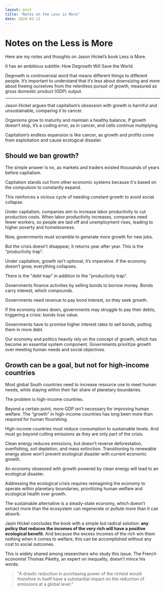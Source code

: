 ```yaml
---
layout: post
title: "Notes on the Less is More"
date: 2024-02-11
---
```


# Notes on the Less is More

Here are my notes and thoughts on Jason Hickel’s book Less is More.

It has an ambitious subtitle: How Degrowth Will Save the World.

Degrowth is controversial word that means different things to different people. It’s important to understand that it’s less about downsizing and more about freeing ourselves from the relentless pursuit of growth, measured as gross domestic product (GDP) output.

****

Jason Hickel argues that capitalism’s obsession with growth is harmful and unsustainable, comparing it to cancer.

Organisms grow to maturity and maintain a healthy balance. If growth doesn’t stop, it’s a coding error, as in cancer, and cells continue multiplying.

Capitalism’s endless expansion is like cancer, as growth and profits come from exploitation and cause ecological disaster.

## Should we ban growth?

The simple answer is no, as markets and traders existed thousands of years before capitalism.

Capitalism stands out from other economic systems because it's based on the compulsion to constantly expand.

This reinforces a vicious cycle of needing constant growth to avoid social collapse.

Under capitalism, companies aim to increase labor productivity to cut production costs. When labor productivity increases, companies need fewer workers, so people are laid off and unemployment rises, leading to higher poverty and homelessness.

Now, governments must scramble to generate more growth for new jobs.

But the crisis doesn’t disappear, it returns year after year. This is the “productivity trap”.

Under capitalism, growth isn’t optional, it’s imperative. If the economy doesn’t grow, everything collapses.

There is the "debt trap" in addition to the "productivity trap".

Governments finance activities by selling bonds to borrow money. Bonds carry interest, which compounds.

Governments need revenue to pay bond interest, so they seek growth.

If the economy slows down, governments may struggle to pay their debts, triggering a crisis: bonds lose value.

Governments have to promise higher interest rates to sell bonds, putting them in more debt.

Our economy and politics heavily rely on the concept of growth, which has become an essential system component. Governments prioritize growth over meeting human needs and social objectives.

## Growth can be a goal, but not for high-income countries

Most global South countries need to increase resource use to meet human needs, while staying within their fair share of planetary boundaries.

The problem is high-income countries.

Beyond a certain point, more GDP isn’t necessary for improving human welfare. The “growth” in high-income countries has long been more than required for human flourishing.

High-income countries must reduce consumption to sustainable levels. And must go beyond cutting emissions as they are only part of the crisis.

Clean energy reduces emissions, but doesn’t reverse deforestation, overfishing, soil depletion, and mass extinction. Transitioning to renewable energy alone won't prevent ecological disaster with current economic growth.

An economy obsessed with growth powered by clean energy will lead to an ecological disaster.

Addressing the ecological crisis requires reimagining the economy to operate within planetary boundaries, prioritizing human welfare and ecological health over growth.

The sustainable alternative is a steady-state economy, which doesn’t extract more than the ecosystem can regenerate or pollute more than it can absorb.

Jasin Hickel concludes the book with a simple but radical solution: **any policy that reduces the incomes of the very rich will have a positive ecological benefit**. And because the excess incomes of the rich win them nothing when it comes to welfare, this can be accomplished without any cost to social outcomes.

This is widely shared among researchers who study this issue. The French economist Thomas Piketty, an expert on inequality, doesn’t mince his words:

> "A drastic reduction in purchasing power of the richest would therefore in itself have a substantial impact on the reduction of emissions at a global level."

